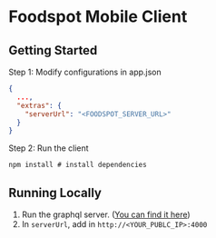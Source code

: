 # Foodspot Mobile Client

## Getting Started

Step 1: Modify configurations in app.json

```json
{
  ...,
  "extras": {
    "serverUrl": "<FOODSPOT_SERVER_URL>"
  }
}
```

Step 2: Run the client
```shell
npm install # install dependencies
```

## Running Locally
1. Run the graphql server. ([You can find it here](https://github.com/Foodrive/graphql-server))
2. In `serverUrl`, add in `http://<YOUR_PUBLC_IP>:4000`
